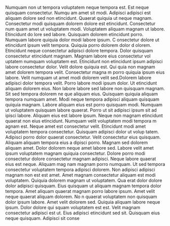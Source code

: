 Numquam non ut tempora voluptatem neque tempora est. Est neque quisquam consectetur. Numqu
am amet sit modi. Adipisci adipisci est aliquam dolore sed non etincidunt. Quaerat quiquia
 ut neque magnam.  Consectetur modi quisquam dolorem dolore est etincidunt. Consectetur num
quam amet ut voluptatem modi. Voluptatem aliquam magnam ut labore. Etincidunt do
lore sed labore. Quisquam dolorem etincidunt porro. Numquam labore quiquia dolor modi labore ipsum. C
onsectetur dolore ut etincidunt ipsum velit tempora. Quiquia porro dolorem dolor d
olorem.  Etincidunt neque consectetur adipisci dolore tempora. Dolor quisquam consectetur etincidunt magnam. Magnam labore eius consectetur vol
uptatem numquam voluptatem est. Etincidunt non etincidunt ipsum adipisci labore consectetur dolor. Velit dolore quiquia est. Qui
quia non magnam amet dolorem tempora velit. Consectetur magna
m porro quiquia ipsum eius labore. Velit numquam ut amet modi dolorem velit sed.Dolorem labore adipisci dolor tempora velit. Porro labore
 modi ipsum dolor. Ut etincidunt aliquam dolorem eius. Non labore labore sed labore non quisquam magnam. Sit sed tempora dolorem ne
que aliquam eius. Quisquam quiquia aliquam tempora numquam amet. Modi neque tempora adipisci aliquam quisquam quiquia
 magnam. Labore aliquam eius est porro quisquam modi.  Numquam ut voluptatem quisquam labore quaerat. Porro ut sit adipisci ipsum sit ad
ipisci labore. Aliquam eius est labore ipsum. Neque non magnam etincidunt quaerat non eius etincidunt. Numquam velit voluptatem modi tempora m
agnam est. Neque amet est consectetur velit. Etincidunt modi amet voluptatem tempora consectetur.  Quisquam adipisci dolor ut volup
tatem. Adipisci porro dolor quaerat consectetur. Velit consectetur eius quisquam. Aliquam aliquam tempora eius a
dipisci porro. Magnam sed dolorem aliquam amet. Dolor dolorem neque amet labore sed. Labore velit amet ipsum voluptatem magnam
 quiquia consectetur. Dolore porro modi consectetur dolore consectetur magnam adipisci.  Neque labore quaerat eius est neque. Aliquam mag
nam magnam porro numquam. Ut sed tempora consectetur voluptatem tempora adipisci dolorem. Non adipisci adipisci
 magnam non est est amet. Amet magnam consectetur aliquam est modi voluptatem. Quiquia dolorem magnam ut voluptatem. Qua
erat dolor dolore dolor adipisci quisquam. Eius quisquam ut aliquam magnam tempora dolor tempora. Amet aliquam quaerat magnam porro
 labore ipsum. Amet velit neque quaerat aliquam dolorem.  No
n quaerat voluptatem non quisquam dolor ipsum labore. Amet velit dolorem sed. Quiquia aliquam labore neque ipsum. Dolor dolore qui
squam voluptatem est est. Velit magnam consectetur adipisci est ut. Eius adipisci etincidunt sed sit. Quisquam eius neque quisquam. Adipisci sit conse

